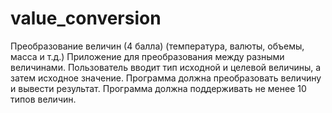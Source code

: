 # value_conversion
Преобразование величин (4 балла)
(температура, валюты, объемы, масса и т.д.)
Приложение для преобразования между разными величинами. Пользователь вводит тип исходной и целевой величины, а затем исходное значение. Программа должна преобразовать величину и вывести результат.
Программа должна поддерживать не менее 10 типов величин.
